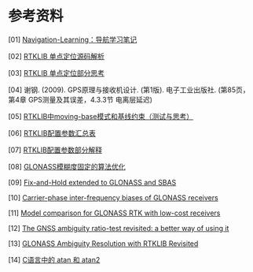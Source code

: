 # 参考资料

[01] [Navigation-Learning：导航学习笔记](https://github.com/LiZhengXiao99/Navigation-Learning)

[02] [RTKLIB 单点定位源码解析](https://www.zybuluo.com/taqikema/note/1101465)

[03] [RTKLIB 单点定位部分思考](https://blog.csdn.net/weixin_42918498/article/details/107251738)

[04] 谢钢. (2009). GPS原理与接收机设计. (第1版). 电子工业出版社. (第85页，第4章 GPS测量及其误差，4.3.3节 电离层延迟)

[05] [RTKLIB中moving-base模式和基线约束（测试与思考）](https://blog.csdn.net/weixin_42918498/article/details/129171044)

[06] [RTKLIB配置参数汇总表](https://salmoshu.github.io/algorithm/RTKLIB-Manual-CN/03-instructions-3.5.html)

[07] [RTKLIB配置参数部分解释](https://salmoshu.github.io/algorithm/RTKLIB-Manual-CN/10-appendixF.html)

[08] [GLONASS模糊度固定的算法优化](https://blog.csdn.net/weixin_42918498/article/details/119118410)

[09] [Fix-and-Hold extended to GLONASS and SBAS](https://rtklibexplorer.wordpress.com/2016/05/26/fix-and-hold-extended-to-glonass-and-sbas/)

[10] [Carrier-phase inter-frequency biases of GLONASS receivers](http://acc.igs.org/biases/glonass-phase-biases_jog11.pdf)

[11] [Model comparison for GLONASS RTK with low-cost receivers](https://link.springer.com/article/10.1007/s10291-018-0712-3)

[12] [The GNSS ambiguity ratio-test revisited: a better way of using it](https://github.com/salmoshu/draft/blob/main/Notion/%E8%AE%BA%E6%96%87%E9%98%85%E8%AF%BB/01%23The_GNSS_Ambiguity_Ratio-test_Revisited_a_Better_W.pdf)

[13] [GLONASS Ambiguity Resolution with RTKLIB Revisited](https://rtklibexplorer.wordpress.com/2018/06/14/glonass-ambiguity-resolution-with-rtklib-revisited/)

[14] [C语言中的 atan 和 atan2](https://www.cnblogs.com/taqikema/p/8663223.html)
